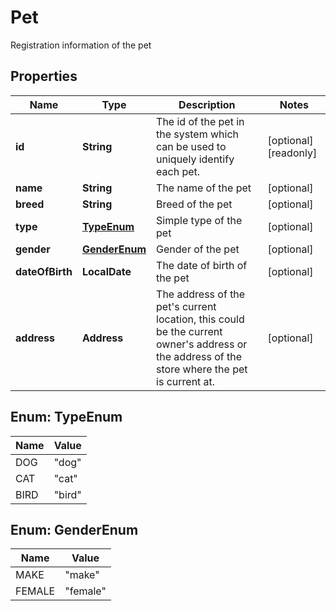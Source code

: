 

# Pet

Registration information of the pet

## Properties

| Name | Type | Description | Notes |
|------------ | ------------- | ------------- | -------------|
|**id** | **String** | The id of the pet in the system which can be used to uniquely identify each pet. |  [optional] [readonly] |
|**name** | **String** | The name of the pet |  [optional] |
|**breed** | **String** | Breed of the pet |  [optional] |
|**type** | [**TypeEnum**](#TypeEnum) | Simple type of the pet |  [optional] |
|**gender** | [**GenderEnum**](#GenderEnum) | Gender of the pet |  [optional] |
|**dateOfBirth** | **LocalDate** | The date of birth of the pet |  [optional] |
|**address** | **Address** | The address of the pet&#39;s current location, this could be the current owner&#39;s address or the address of the store where the pet is current at.  |  [optional] |



## Enum: TypeEnum

| Name | Value |
|---- | -----|
| DOG | &quot;dog&quot; |
| CAT | &quot;cat&quot; |
| BIRD | &quot;bird&quot; |



## Enum: GenderEnum

| Name | Value |
|---- | -----|
| MAKE | &quot;make&quot; |
| FEMALE | &quot;female&quot; |



